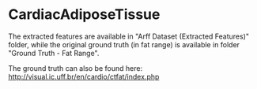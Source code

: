 # CardiacAdiposeTissue

The extracted features are available in "Arff Dataset (Extracted Features)" folder, while the original ground truth (in fat range) is available in folder "Ground Truth - Fat Range".

The ground truth can also be found here: http://visual.ic.uff.br/en/cardio/ctfat/index.php
